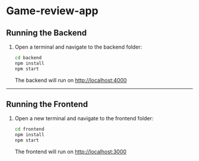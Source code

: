 # Game-review-app

## Running the Backend

1. Open a terminal and navigate to the backend folder:
   ```sh
   cd backend
   npm install
   npm start
   ```
   The backend will run on [http://localhost:4000](http://localhost:4000)

---

## Running the Frontend

1. Open a new terminal and navigate to the frontend folder:
   ```sh
   cd frontend
   npm install
   npm start
   ```
   The frontend will run on [http://localhost:3000](http://localhost:3000)
